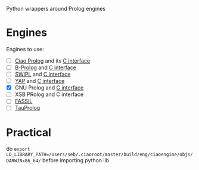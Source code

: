 Python wrappers around Prolog engines

# Engines

Engines to use:

  - [ ] [Ciao Prolog](https://ciao-lang.org/) and its [C interface](https://ciao-lang.org/ciao/build/doc/ciao.html/foreign_interface_doc.html) 
  - [ ] [B-Prolog](http://www.picat-lang.org/bprolog) and [C interface](http://www.picat-lang.org/bprolog/download/manual.pdf)
  - [ ] [SWIPL](https://www.swi-prolog.org/) and [C interface](https://www.swi-prolog.org/pldoc/man?section=foreign)
  - [ ] [YAP](http://cracs.fc.up.pt/~nf/Docs/Yap/yap.html) and [C interface](http://cracs.fc.up.pt/~nf/Docs/Yap/yap.html#SEC150)
  - [x] GNU Prolog and [C interface](http://www.gprolog.org/manual/gprolog.html#sec335)
  - [ ] XSB PRolog and C interface
  - [ ] [FASSIL](https://dectau.uclm.es/fasill/)
  - [ ] [TauProlog](http://tau-prolog.org/)

# Practical

do `export LD_LIBRARY_PATH=/Users/seb/.ciaoroot/master/build/eng/ciaoengine/objs/DARWINx86_64/` before importing python lib


